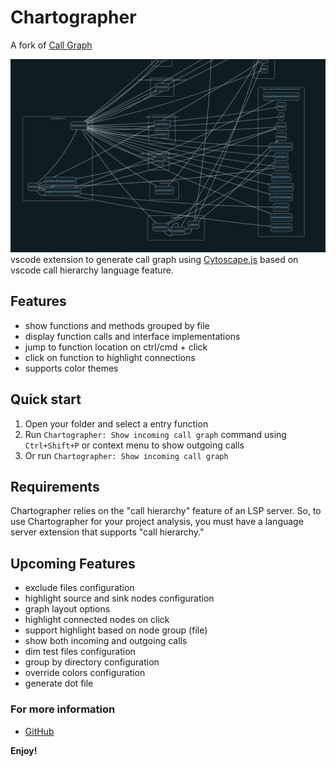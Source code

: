 # Chartographer

A fork of [Call Graph](https://github.com/beicause/call-graph)

![chartographer](https://raw.githubusercontent.com/arpinfidel/vscode-chartographer/master/assets/call-graph.png)
vscode extension to generate call graph using [Cytoscape.js](https://js.cytoscape.org/) based on vscode call hierarchy language feature.

## Features

* show functions and methods grouped by file
* display function calls and interface implementations
* jump to function location on ctrl/cmd + click
* click on function to highlight connections
* supports color themes

## Quick start

1. Open your folder and select a entry function
2. Run `Chartographer: Show incoming call graph` command using `Ctrl+Shift+P` or context menu to show outgoing calls
3. Or run `Chartographer: Show incoming call graph`

## Requirements

Chartographer relies on the "call hierarchy" feature of an LSP server. So, to use Chartographer for your project analysis, you must have a language server extension that supports "call hierarchy."

## Upcoming Features

* exclude files configuration
* highlight source and sink nodes configuration
* graph layout options
* highlight connected nodes on click
* support highlight based on node group (file)
* show both incoming and outgoing calls
* dim test files configuration
* group by directory configuration
* override colors configuration
* generate dot file

### For more information

* [GitHub](https://github.com/arpinfidel/vscode-chartographer)

**Enjoy!**
